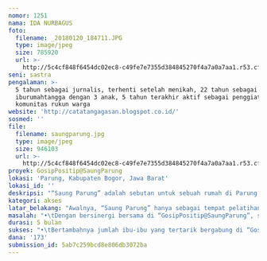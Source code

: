 ```yaml
---
nomor: 1251
nama: IDA NURBAGUS
foto:
  filename: _20180120_184711.JPG
  type: image/jpeg
  size: 785920
  url: >-
    http://5c4cf848f6454dc02ec8-c49fe7e7355d384845270f4a7a0a7aa1.r53.cf2.rackcdn.com/eae79da0-288f-4597-942e-dafa1aa37d21/_20180120_184711.JPG
seni: sastra
pengalaman: >-
  5 tahun sebagai jurnalis, terhenti setelah menikah, 22 tahun sebagai
  iburumahtangga dengan 3 anak, 5 tahun terakhir aktif sebagai penggiat
  komunitas rukun warga
website: 'http://catatangagasan.blogspot.co.id/'
sosmed: ''
file:
  filename: saungparung.jpg
  type: image/jpeg
  size: 946103
  url: >-
    http://5c4cf848f6454dc02ec8-c49fe7e7355d384845270f4a7a0a7aa1.r53.cf2.rackcdn.com/e9c6cce1-4bc8-466a-b62d-a9e63c6d8b4d/saungparung.jpg
proyek: GosipPositip@SaungParung
lokasi: 'Parung, Kabupaten Bogor, Jawa Barat'
lokasi_id: ''
deskripsi: "“Saung Parung” adalah sebutan untuk sebuah rumah di Parung, Bogor, sebagai tempat untuk mendukung ibu-ibu rumahtangga agar tetap mampu eksis berkarya, tak ketinggalan kemajuan teknologi, dan terfasilitasi pelebaran jejaringnya dengan ibu-ibu rumahtangga di daerah lainnya tanpa harus meninggalkan kewajiban sebagai ibu rumah tangga.\r\n\r\n“GosipPositip@SaungParung” mengambil bentuk kegiatan kumpul-kumpul informal antara para ibu-ibu rumahtangga. Tidak ada aturan keanggotaan yang mengikat, dan penjadwalan kegiatan dirancang bersifat fleksibel meski tetap memiliki pola rutinitas yang tertib. Ibu-ibu bisa datang kapanpun sempat, sendiri atau beramai-ramai, menikmati ribuan buku-buku yang disediakan di perpustakaan, atau belajar berenang di kolam indoor yang khusus diperuntukkan bagi ibu-ibu.\r\n\r\nAdapun program rutin andalan “GosipPositip@SaungParung” adalah [1] pelatihan bagi ibu-ibu rumahtangga, untuk mampu memaksimalkan penggunaan internet secara bijak dan produktif, khususnya terkait tips-tips bisnis skala rumahtangga beserta metode online marketing  [2] memperlebar jaringan sinergi dengan ibu-ibu di daerah lain melalui teknologi internet untuk mendiskusikan berbagai hal guna bertukar lessons-learned atas persoalan yang umumnya dihadapi ibu-ibu rumahtangga [3] membimbing ibu-ibu rumahtangga untuk lebih percaya diri menggunakan sosmed dan aneka aplikasi populer (semacam Smule, Instagram Live Story, Vlog, dll) untuk mempromosikan budaya setempat ke dunia luas."
kategori: akses
latar_belakang: "Awalnya, “Saung Parung” hanya sebagai tempat pelatihan anak-anak usia sekolah dari berbagai latar-belakang. Topik yang didiskusikan beragam. Format diskusinya bercampur antara bahasa daerah, bahasa Indonesia, dan English. Beberapa mahasiswa sering mengajukan diri sebagai pemandu diskusi, kadang merangkap sebagai pendongeng.\r\n\r\nSelain tersedia 6 kamar dengan ribuan buku-buku, di “Saung Parung”juga tersedia dapur sehingga beberapa anak yang memiliki bakat kuliner terfasilitasi untuk bereksperimen dengan resep-resep tradisional yang didiskusikan. Pun terdapat kolam renang indoor 7x4 m, yang memungkinkan anak-anak belajar berenang secara aman sekaligus diarahkan untuk lebih mampu memahami konsep air bersih dan sanitasi dengan cara-cara yang mengasyikkan. \r\n\r\nDalam perkembangannya, muncul permintaan dari ibu-ibu agar juga diberi kesempatan menggunakan “Sarung Parung” untuk berinteraksi, belajar, sekaligus saling dukung agar sama-sama eksis dan produktif, mengingat status mereka sebagai ibu rumahtangga selama ini dirasa agak mengurangi mobilitas dan hasrat berkarya.\r\n\r\nDari sinilah gagasan “GosipPositip@SaungParung” muncul, untuk memberi ruang bagi para ibu rumahtangga yang semangatnya masih tetap tinggi, yang kesehariannya tak pernah lepas dari gadget internet untuk bergosip, di sela kesibukan rutinitas rumahtangga yang semestinya tidak harus sampai mematikan naluri dan potensi diri untuk bisa tampil berkontribusi pada masyarakat sebagaimana perempuan lainnya di dunia kerja."
masalah: "•\tDengan bersinergi bersama di “GosipPositip@SaungParung”, suara dan karya-karya yang termunculkan dari ibu-ibu rumahtangga akan lebih bisa diakui, dihargai, dan didengar. \r\n•\tStereotipe bahwa “dimana ada ibu-ibu, disitu ada gossip” bisa ditransformasikan ke bentuk positip, dengan memanfaatkan kemudahan teknologi internet untuk memperluas gossip baik secara cakupan wilayah maupun pilihan topik yang dibahas, ke arah yang secara kolektif dikontrol bersama sehingga positif dan produktif.\r\n•\tTerjadi transfer knowledge secara “peer coaching” antara ibu-ibu, yang lebih mudah dicerna dan lebih memotivasi ibu-ibu untuk terus eksis dan berkembang.\r\n•\tPada gilirannya, naluri “bergossip” ibu-ibu dan keinginan terpendam untuk tetap bisa eksis, dapat diakomodir dengan memberikan bimbingan pengembangan “Radio Streaming” atau “TV Streaming” sebagai media bagi mereka menyuarakan pandangan, mencurahkan karya, dan tetap tak terkungkung dari akses terhadap dunia luar."
durasi: 5 bulan
sukses: "•\tBertambahnya jumlah ibu-ibu yang tertarik bergabung di “GosipPositip@SaungParung”\r\n•\tBertambahnya jumlah aplikasi teknologi komunikasi yang mampu dikuasi para ibu di “GosipPositip@SaungParung”\r\n•\tTingkat produktivitas para ibu dalam berbagi seni budaya daerah melalui gadget modern, misal dalam wujud upload lagu-lagu daerah via Smule, upload tarian tradisional via FB, online diskusi tentang resep-resep lokal via Skype, dst.\r\n•\tLuasnya cakupan geografi dari ibu-ibu rumahtangga di daerah lain yang berhasil dikontak oleh komunitas “GosipPositip@SaungParung”\r\n•\tJumlah ibu-ibu yang setelah berinteraksi di “GosipPositip@SaungParung” akhirnya menjadi percaya diri untuk mengajukan diri menjadi Ketua RT, Ketua RW, Ketua Kelompok, Koordinator Masyarakat, dan lain-lain posisi yang selama ini lebih sering diisi kaum laki-laki.\r\n•\tDi ujung program, ter-launching-nya “Radio Streaming” atau “TV Streaming” yang bisa dikelola secara mandiri dengan bentuk acara sesuai kesepakatan para ibu di “GosipPositip@SaungParung”."
dana: '173'
submission_id: 5ab7c259bcd8e806db3072ba
---
```

